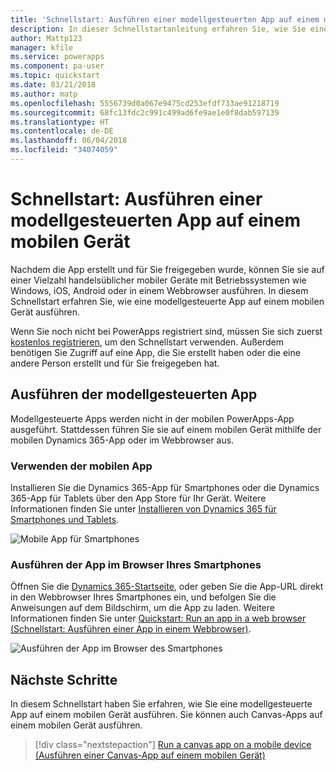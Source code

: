 ```yaml
---
title: 'Schnellstart: Ausführen einer modellgesteuerten App auf einem mobilen Gerät mit PowerApps | Microsoft-Dokumentation'
description: In dieser Schnellstartanleitung erfahren Sie, wie Sie eine modellgesteuerte App auf einem mobilen Gerät ausführen.
author: Mattp123
manager: kfile
ms.service: powerapps
ms.component: pa-user
ms.topic: quickstart
ms.date: 03/21/2018
ms.author: matp
ms.openlocfilehash: 5556739d0a067e9475cd253efdf733ae91218719
ms.sourcegitcommit: 68fc13fdc2c991c499ad6fe9ae1e0f8dab597139
ms.translationtype: HT
ms.contentlocale: de-DE
ms.lasthandoff: 06/04/2018
ms.locfileid: "34074059"
---
```

# <a name="quickstart-run-a-model-driven-app-on-a-mobile-device"></a>Schnellstart: Ausführen einer modellgesteuerten App auf einem mobilen Gerät

Nachdem die App erstellt und für Sie freigegeben wurde, können Sie sie auf einer Vielzahl handelsüblicher mobiler Geräte mit Betriebssystemen wie Windows, iOS, Android oder in einem Webbrowser ausführen. In diesem Schnellstart erfahren Sie, wie eine modellgesteuerte App auf einem mobilen Gerät ausführen. 

Wenn Sie noch nicht bei PowerApps registriert sind, müssen Sie sich zuerst [kostenlos registrieren](https://web.powerapps.com/signup?redirect=marketing&email=), um den Schnellstart verwenden. Außerdem benötigen Sie Zugriff auf eine App, die Sie erstellt haben oder die eine andere Person erstellt und für Sie freigegeben hat.

## <a name="run-the-model-driven-app"></a>Ausführen der modellgesteuerten App

Modellgesteuerte Apps werden nicht in der mobilen PowerApps-App ausgeführt. Stattdessen führen Sie sie auf einem mobilen Gerät mithilfe der mobilen Dynamics 365-App oder im Webbrowser aus. 

### <a name="use-the-mobile-app"></a>Verwenden der mobilen App
Installieren Sie die Dynamics 365-App für Smartphones oder die Dynamics 365-App für Tablets über den App Store für Ihr Gerät. Weitere Informationen finden Sie unter [Installieren von Dynamics 365 für Smartphones und Tablets](https://docs.microsoft.com/dynamics365/customer-engagement/mobile-app/install-dynamics-365-for-phones-and-tablets).

 ![Mobile App für Smartphones](media/run-app-client-model-driven/mobile-app-for-phone.png)

### <a name="run-in-your-phones-browser"></a>Ausführen der App im Browser Ihres Smartphones
Öffnen Sie die [Dynamics 365-Startseite](https://home.dynamics.com), oder geben Sie die App-URL direkt in den Webbrowser Ihres Smartphones ein, und befolgen Sie die Anweisungen auf dem Bildschirm, um die App zu laden. Weitere Informationen finden Sie unter [Quickstart: Run an app in a web browser (Schnellstart: Ausführen einer App in einem Webbrowser)](run-app-browser.md).

![Ausführen der App im Browser des Smartphones](media/run-app-client-model-driven/web-browser-on-phone.png)


## <a name="next-steps"></a>Nächste Schritte
In diesem Schnellstart haben Sie erfahren, wie Sie eine modellgesteuerte App auf einem mobilen Gerät ausführen. Sie können auch Canvas-Apps auf einem mobilen Gerät ausführen.

> [!div class="nextstepaction"]
> [Run a canvas app on a mobile device (Ausführen einer Canvas-App auf einem mobilen Gerät)](run-app-client.md)